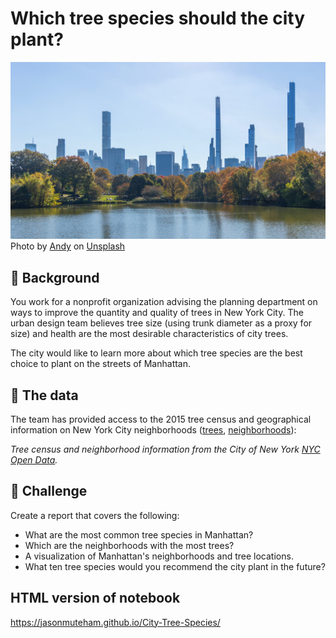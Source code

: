 # Which tree species should the city plant? #
![Trees](andy-1jyxYe7sw4E-unsplash.jpg "Trees")
Photo by <a href="https://unsplash.com/@adwow?utm_source=unsplash&utm_medium=referral&utm_content=creditCopyText">Andy</a> on <a href="https://unsplash.com/s/photos/trees-manhattan?utm_source=unsplash&utm_medium=referral&utm_content=creditCopyText">Unsplash</a>
  


## 📖 Background
You work for a nonprofit organization advising the planning department on ways to improve the quantity and quality of trees in New York City. The urban design team believes tree size (using trunk diameter as a proxy for size) and health are the most desirable characteristics of city trees.

The city would like to learn more about which tree species are the best choice to plant on the streets of Manhattan.

## 💾 The data
The team has provided access to the 2015 tree census and geographical information on New York City neighborhoods ([trees](https://data.cityofnewyork.us/Environment/2015-Street-Tree-Census-Tree-Data/uvpi-gqnh), [neighborhoods](https://data.cityofnewyork.us/City-Government/NTA-map/d3qk-pfyz)):


_Tree census and neighborhood information from the City of New York [NYC Open Data](https://opendata.cityofnewyork.us/data/)._

## 💪 Challenge
Create a report that covers the following:
* What are the most common tree species in Manhattan?
* Which are the neighborhoods with the most trees?
* A visualization of Manhattan's neighborhoods and tree locations.
* What ten tree species would you recommend the city plant in the future?

## HTML version of notebook
https://jasonmuteham.github.io/City-Tree-Species/
